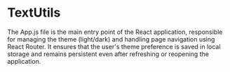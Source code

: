 # TextUtils
The App.js file is the main entry point of the React application, responsible for managing the theme (light/dark) and handling page navigation using React Router. It ensures that the user's theme preference is saved in local storage and remains persistent even after refreshing or reopening the application.
